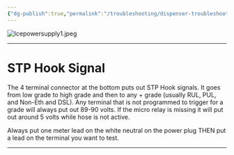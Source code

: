 ```yaml
---
{"dg-publish":true,"permalink":"/troubleshooting/dispenser-troubleshooting/gilbarco/ice-power-supply-and-hook-signals/"}
---
```


![Icepowersupply1.jpeg](/img/user/Assets/Images/Icepowersupply1.jpeg)

---
# STP Hook Signal
The 4 terminal connector at the bottom puts out STP Hook signals.  It goes from low grade to high grade and then to any + grade (usually RUL, PUL, and Non-Eth and DSL).  Any terminal that is not programmed to trigger for a grade will always put out 89-90 volts.  If the micro relay is missing it will put out around 5 volts while hose is not active.  

Always put one meter lead on the white neutral on the power plug THEN put a lead on the terminal you want to test.  


---
